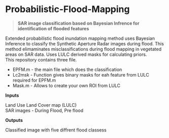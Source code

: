 # Probabilistic-Flood-Mapping
> **SAR image classification based on Bayesian Infrence for identification of flooded features**


Extended probabilistic flood inundation mapping method uses Bayesian Inference to classify the Synthetic Aperture Radar images during flood.
This method elimaminates misclassifications during flood mapping in vegetated areas on SAR data. 
Uses LULC derived masks for calculating priors.  
This repository contains three file.  
- EPFM.m - the main file which does the classification  
- Lc2msk - Function gives binary masks for eah feature from LULC required for EPFM.m
- Mask.m - Allows to create your own ROI from LULC

**Inputs**

Land Use Land Cover map (LULC)   
SAR images - During Flood, Pre flood

**Outputs**

Classified image with five diffrent flood classess 
	

